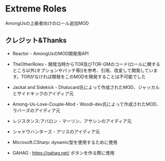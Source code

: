 # Extreme Roles
AmongUsの上級者向けのロール追加MOD

## クレジット&Thanks
- Reactor - AmongUsのMOD開発用API
- TheOtherRoles - 開発当時からTOR及びTOR-GMのコード(ロールに関するところ以外(オプションやパッチ等))を参考、引用、改変して開発しています。TORがなければ開発をこのMODを開発することは不可能でした
- Jackal and Sidekick - Dhalucard氏によって作成されたMOD、ジャッカルとサイドキックのアイディア元
- Among-Us-Love-Couple-Mod - Woodi-dev氏によって作成されたMOD、ラバーズのアイディア元

- レジスタンス:アバロン - マーリン、アサシンのアイディア元
- シャドウハンターズ - アリスのアイディア元

- Microsoft.CSharp: dynamic型を使用するために使用
- GAHAG : https://gahag.net/ ボタンを作る際に使用